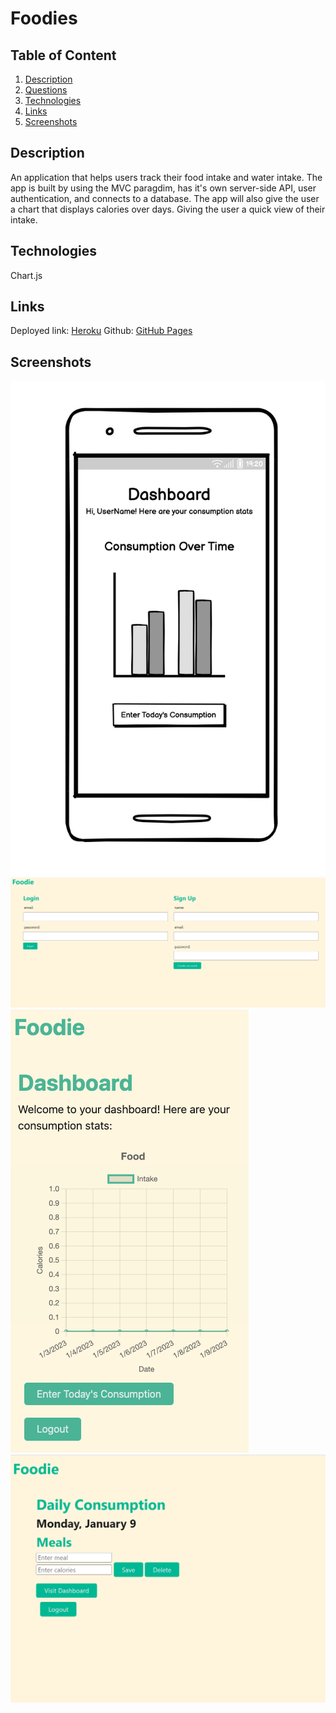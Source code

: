 # Foodies

## Table of Content 
1. [Description](#description)
2. [Questions](#questions)
3. [Technologies](#technologies)
4. [Links](#link)
5. [Screenshots](#screenshots)

<a name = "description"></a>
## Description
An application that helps users track their food intake and water intake. The app is built by using the MVC paragdim, has it's own server-side API, user authentication, and connects to a database. The app will also give the user a chart that displays calories over days. Giving the user a quick view of their intake.

<a name = "technologies"></a>
## Technologies
Chart.js

<a name = "link"></a>
## Links
Deployed link: [Heroku]( https://foodies-project2.herokuapp.com/)
Github: [GitHub Pages](https://github.com/APisDriven/foodies)

<a name = "screenshots"></a>
## Screenshots
![Screenshot](/Assets/images/Dashboard.jpeg)
![Screenshot](./Assets/login%20.png)
![Screenshot](./Assets/images/Screen%20Shot%202023-01-09%20at%201.52.22%20PM.png)
![Screenshot](./Assets/daily%20consumption%20.png) 

